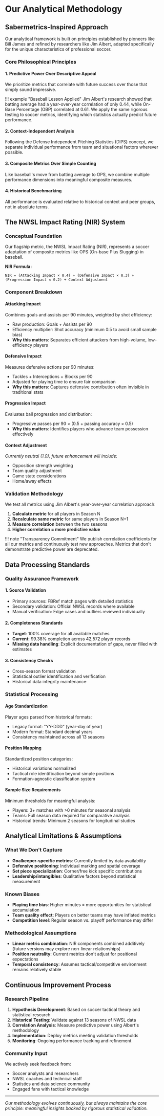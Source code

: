 # Our Analytical Methodology

## Sabermetrics-Inspired Approach

Our analytical framework is built on principles established by pioneers like Bill James and refined by researchers like Jim Albert, adapted specifically for the unique characteristics of professional soccer.

### Core Philosophical Principles

#### 1. **Predictive Power Over Descriptive Appeal**
We prioritize metrics that correlate with future success over those that simply sound impressive.

!!! example "Baseball Lesson Applied"
    Jim Albert's research showed that batting average had a year-over-year correlation of only 0.44, while On-Base Percentage (OBP) correlated at 0.61. We apply the same rigorous testing to soccer metrics, identifying which statistics actually predict future performance.

#### 2. **Context-Independent Analysis**
Following the Defense Independent Pitching Statistics (DIPS) concept, we separate individual performance from team and situational factors wherever possible.

#### 3. **Composite Metrics Over Simple Counting**
Like baseball's move from batting average to OPS, we combine multiple performance dimensions into meaningful composite measures.

#### 4. **Historical Benchmarking**
All performance is evaluated relative to historical context and peer groups, not in absolute terms.

## The NWSL Impact Rating (NIR) System

### Conceptual Foundation

Our flagship metric, the NWSL Impact Rating (NIR), represents a soccer adaptation of composite metrics like OPS (On-base Plus Slugging) in baseball.

**NIR Formula:**
```
NIR = (Attacking Impact × 0.4) + (Defensive Impact × 0.3) + (Progression Impact × 0.2) + Context Adjustment
```

### Component Breakdown

#### Attacking Impact
Combines goals and assists per 90 minutes, weighted by shot efficiency:
- Raw production: Goals + Assists per 90
- Efficiency multiplier: Shot accuracy (minimum 0.5 to avoid small sample bias)
- **Why this matters**: Separates efficient attackers from high-volume, low-efficiency players

#### Defensive Impact  
Measures defensive actions per 90 minutes:
- Tackles + Interceptions + Blocks per 90
- Adjusted for playing time to ensure fair comparison
- **Why this matters**: Captures defensive contribution often invisible in traditional stats

#### Progression Impact
Evaluates ball progression and distribution:
- Progressive passes per 90 × (0.5 + passing accuracy × 0.5)
- **Why this matters**: Identifies players who advance team possession effectively

#### Context Adjustment
*Currently neutral (1.0), future enhancement will include:*
- Opposition strength weighting
- Team quality adjustment  
- Game state considerations
- Home/away effects

### Validation Methodology

We test all metrics using Jim Albert's year-over-year correlation approach:

1. **Calculate metric** for all players in Season N
2. **Recalculate same metric** for same players in Season N+1  
3. **Measure correlation** between the two seasons
4. **Higher correlation = more predictive value**

!!! note "Transparency Commitment"
    We publish correlation coefficients for all our metrics and continuously test new approaches. Metrics that don't demonstrate predictive power are deprecated.

## Data Processing Standards

### Quality Assurance Framework

#### 1. **Source Validation**
- Primary sources: FBRef match pages with detailed statistics
- Secondary validation: Official NWSL records where available
- Manual verification: Edge cases and outliers reviewed individually

#### 2. **Completeness Standards**
- **Target**: 100% coverage for all available matches
- **Current**: 99.38% completion across 42,572 player records
- **Missing data handling**: Explicit documentation of gaps, never filled with estimates

#### 3. **Consistency Checks**
- Cross-season format validation
- Statistical outlier identification and verification
- Historical data integrity maintenance

### Statistical Processing

#### Age Standardization
Player ages parsed from historical formats:
- Legacy format: "YY-DDD" (year-day of year)
- Modern format: Standard decimal years
- Consistency maintained across all 13 seasons

#### Position Mapping
Standardized position categories:
- Historical variations normalized
- Tactical role identification beyond simple positions
- Formation-agnostic classification system

#### Sample Size Requirements
Minimum thresholds for meaningful analysis:
- Players: 3+ matches with >0 minutes for seasonal analysis
- Teams: Full season data required for comparative analysis
- Historical trends: Minimum 2 seasons for longitudinal studies

## Analytical Limitations & Assumptions

### What We Don't Capture
- **Goalkeeper-specific metrics**: Currently limited by data availability
- **Defensive positioning**: Individual marking and spatial coverage
- **Set piece specialization**: Corner/free kick specific contributions
- **Leadership/intangibles**: Qualitative factors beyond statistical measurement

### Known Biases
- **Playing time bias**: Higher minutes = more opportunities for statistical accumulation
- **Team quality effect**: Players on better teams may have inflated metrics
- **Competition level**: Regular season vs. playoff performance may differ

### Methodological Assumptions
- **Linear metric combination**: NIR components combined additively (future versions may explore non-linear relationships)
- **Position neutrality**: Current metrics don't adjust for positional expectations
- **Temporal consistency**: Assumes tactical/competitive environment remains relatively stable

## Continuous Improvement Process

### Research Pipeline
1. **Hypothesis Development**: Based on soccer tactical theory and statistical research
2. **Historical Testing**: Validate against 13 seasons of NWSL data
3. **Correlation Analysis**: Measure predictive power using Albert's methodology
4. **Implementation**: Deploy metrics meeting validation thresholds
5. **Monitoring**: Ongoing performance tracking and refinement

### Community Input
We actively seek feedback from:
- Soccer analysts and researchers
- NWSL coaches and technical staff  
- Statistics and data science community
- Engaged fans with tactical knowledge

---

*Our methodology evolves continuously, but always maintains the core principle: meaningful insights backed by rigorous statistical validation.*